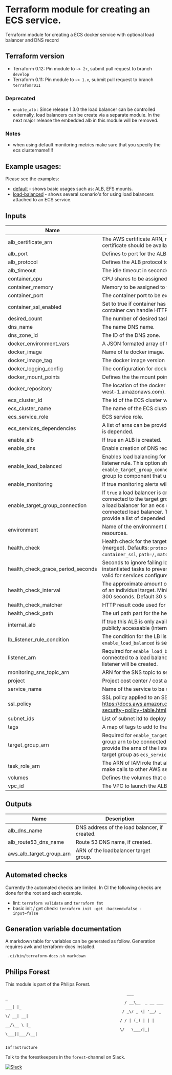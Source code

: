 # Terraform module for creating an ECS service.

Terraform module for creating a ECS docker service with optional load balancer and DNS record

## Terraform version

- Terraform 0.12: Pin module to `~> 2+`, submit pull request to branch `develop`
- Terraform 0.11: Pin module to `~> 1.x`, submit pull request to branch `terrafomr011`


### Deprecated
- `enable_alb` : Since release 1.3.0 the load balancer can be controlled externally, load balancers can be create via a separate module. In the next major release the embedded alb in this module will be removed.


### Notes

+ when using default monitoring metrics make sure that you specify the ecs clustername!!!!

## Example usages:
Please see the examples:
- [default](./examples/default) - shows basic usages such as: ALB, EFS mounts.
- [load-balanced](./examples/load-balanced) - shows several scenario's for using load balancers attached to an ECS service.

## Inputs

| Name | Description | Type | Default | Required |
|------|-------------|:----:|:-----:|:-----:|
| alb\_certificate\_arn | The AWS certificate ARN, required for an ALB via HTTPS. The certificate should be available in the same zone. | string | `""` | no |
| alb\_port | Defines to port for the ALB. | number | `"443"` | no |
| alb\_protocol | Defines the ALB protocol to be used. | string | `"HTTPS"` | no |
| alb\_timeout | The idle timeout in seconds of the ALB | number | `"60"` | no |
| container\_cpu | CPU shares to be assigned to the container. | string | `""` | no |
| container\_memory | Memory to be assigned to the container. | number | `"400"` | no |
| container\_port | The container port to be exported to the host. | string | n/a | yes |
| container\_ssl\_enabled | Set to true if container has SSL enabled. This requires that the container can handle HTTPS traffic. | bool | `"false"` | no |
| desired\_count | The number of desired tasks | number | `"1"` | no |
| dns\_name | The name DNS name. | string | `""` | no |
| dns\_zone\_id | The ID of the DNS zone. | string | `""` | no |
| docker\_environment\_vars | A JSON formated array of tuples of docker enviroment variables. | string | `""` | no |
| docker\_image | Name of te docker image. | string | n/a | yes |
| docker\_image\_tag | The docker image version (e.g. 1.0.0 or latest). | string | `"latest"` | no |
| docker\_logging\_config | The configuration for docker container logging | string | `""` | no |
| docker\_mount\_points | Defines the the mount point for the container. | string | `""` | no |
| docker\_repository | The location of the docker repository (e.g. 123456789.dkr.ecr.eu-west-1.amazonaws.com). | string | `"docker.io"` | no |
| ecs\_cluster\_id | The id of the ECS cluster where this service will be launched. | string | n/a | yes |
| ecs\_cluster\_name | The name of the ECS cluster where this service will be launched. | string | n/a | yes |
| ecs\_service\_role | ECS service role. | string | `""` | no |
| ecs\_services\_dependencies | A list of arns can be provided to which the creation of the ecs service is depended. | list(string) | `<list>` | no |
| enable\_alb | If true an ALB is created. | bool | `"false"` | no |
| enable\_dns | Enable creation of DNS record. | bool | `"true"` | no |
| enable\_load\_balanced | Enables load balancing for a service by creating a target group and listener rule. This option should NOT be used together with `enable_target_group_connection` delegates the creation of the target group to component that use this module. | bool | `"false"` | no |
| enable\_monitoring | If true monitoring alerts will be created if needed. | bool | `"true"` | no |
| enable\_target\_group\_connection | If `true` a load balancer is created for the service which will be connected to the target group specified in `target_group_arn`. Creating a load balancer for an ecs service requires a target group with a connected load balancer. To ensure the right order of creation, provide a list of depended arns in `ecs_services_dependencies` | bool | `"false"` | no |
| environment | Name of the environment (e.g. project-dev); will be prefixed to all resources. | string | n/a | yes |
| health\_check | Health check for the target group, will overwrite the defaults (merged). Defaults: `protocol=HTTP or HTTPS` depends on `container_ssl`, `path=/`, `matcher=200-399` and `interval=30`. | map(string) | `<map>` | no |
| health\_check\_grace\_period\_seconds | Seconds to ignore failing load balancer health checks on newly instantiated tasks to prevent premature shutdown, up to 1800. Only valid for services configured to use load balancers. | string | `"0"` | no |
| health\_check\_interval | The approximate amount of time, in seconds, between health checks of an individual target. Minimum value 5 seconds, Maximum value 300 seconds. Default 30 seconds. | string | `"30"` | no |
| health\_check\_matcher | HTTP result code used for health validation. | string | `"200-399"` | no |
| health\_check\_path | The url path part for the health check endpoint. | string | `"/"` | no |
| internal\_alb | If true this ALB is only available within the VPC, default (false) is publicly accessable (internetfacing). | bool | `"false"` | no |
| lb\_listener\_rule\_condition | The condition for the LB listener rule which is created when `enable_load_balanced` is set. | map(string) | `<map>` | no |
| listener\_arn | Required for `enable_load_balanced`, provide the arn of the listener connected to a load balancer. By default a rule to the root of the listener will be created. | string | `""` | no |
| monitoring\_sns\_topic\_arn | ARN for the SNS topic to send alerts to. | string | `""` | no |
| project | Project cost center / cost allocation. | string | n/a | yes |
| service\_name | Name of the service to be created. | string | n/a | yes |
| ssl\_policy | SSL policy applied to an SSL enabled ALB, see https://docs.aws.amazon.com/elasticloadbalancing/latest/classic/elb-security-policy-table.html | string | `"ELBSecurityPolicy-TLS-1-2-2017-01"` | no |
| subnet\_ids | List of subnet itd to deploy the ALB. | list(string) | `<list>` | no |
| tags | A map of tags to add to the resources | map(string) | `<map>` | no |
| target\_group\_arn | Required for `enable_target_group_connection` provides the target group arn to be connected to the ecs load balancer. Ensure you provide the arns of the listeners or listeners rule conntected to the target group as `ecs_services_dependencies`. | string | `""` | no |
| task\_role\_arn | The ARN of IAM role that allows your Amazon ECS container task to make calls to other AWS services. | string | `""` | no |
| volumes | Defines the volumes that can be mounted to a container. | list(map(string)) | `<list>` | no |
| vpc\_id | The VPC to launch the ALB in in (e.g. vpc-66ecaa02). | string | `""` | no |

## Outputs

| Name | Description |
|------|-------------|
| alb\_dns\_name | DNS address of the load balancer, if created. |
| alb\_route53\_dns\_name | Route 53 DNS name, if created. |
| aws\_alb\_target\_group\_arn | ARN of the loadbalancer target group. |

## Automated checks
Currently the automated checks are limited. In CI the following checks are done for the root and each example.
- lint: `terraform validate` and `terraform fmt`
- basic init / get check: `terraform init -get -backend=false -input=false`

## Generation variable documentation
A markdown table for variables can be generated as follow. Generation requires awk and terraform-docs installed.

```
 .ci/bin/terraform-docs.sh markdown
```

## Philips Forest

This module is part of the Philips Forest.

```
                                                     ___                   _
                                                    / __\__  _ __ ___  ___| |_
                                                   / _\/ _ \| '__/ _ \/ __| __|
                                                  / / | (_) | | |  __/\__ \ |_
                                                  \/   \___/|_|  \___||___/\__|  

                                                                 Infrastructure
```

Talk to the forestkeepers in the `forest`-channel on Slack.

[![Slack](https://philips-software-slackin.now.sh/badge.svg)](https://philips-software-slackin.now.sh)
